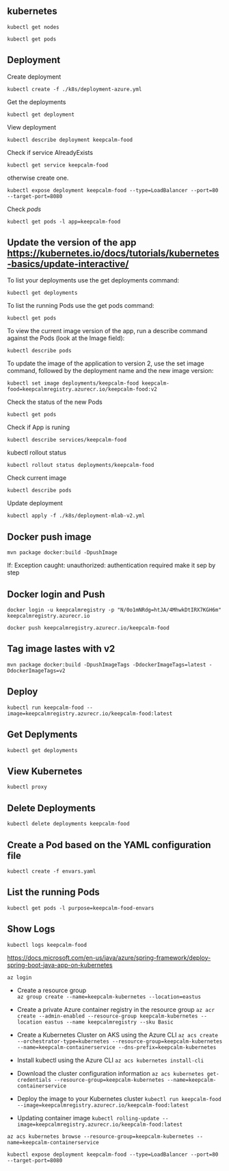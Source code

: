 kubernetes
-

`kubectl get nodes`

`kubectl get pods`

Deployment
-
Create deployment 

`kubectl create -f ./k8s/deployment-azure.yml`

Get the deployments

`kubectl get deployment`

View deployment

`kubectl describe deployment keepcalm-food`

Check if service AlreadyExists

`kubectl get service keepcalm-food`

otherwise create one.

`kubectl expose deployment keepcalm-food --type=LoadBalancer --port=80 --target-port=8080`

Check _pods_ 

`kubectl get pods -l app=keepcalm-food`




Update the version of the app https://kubernetes.io/docs/tutorials/kubernetes-basics/update-interactive/
-
To list your deployments use the get deployments command: 

`kubectl get deployments`

To list the running Pods use the get pods command:

`kubectl get pods`

To view the current image version of the app, run a describe command against the Pods (look at the Image field):

`kubectl describe pods`

To update the image of the application to version 2, use the set image command, followed by the deployment name and the new image version:

`kubectl set image deployments/keepcalm-food keepcalm-food=keepcalmregistry.azurecr.io/keepcalm-food:v2`

Check the status of the new Pods

`kubectl get pods`

Check if App is runing

`kubectl describe services/keepcalm-food`

kubectl rollout status 

`kubectl rollout status deployments/keepcalm-food`

Check current image

`kubectl describe pods`

Update deployment

`kubectl apply -f ./k8s/deployment-mlab-v2.yml`






Docker push image
-
`mvn package docker:build -DpushImage`

If: Exception caught: unauthorized: authentication required
make it sep by step

Docker login and Push
-
`docker login -u keepcalmregistry -p "N/0o1mNRdg=htJA/4MhwkDtIRX7KGH6m" keepcalmregistry.azurecr.io`

`docker push keepcalmregistry.azurecr.io/keepcalm-food`

Tag image lastes with v2
-
`mvn package docker:build -DpushImageTags -DdockerImageTags=latest -DdockerImageTags=v2`




Deploy
-
`kubectl run keepcalm-food --image=keepcalmregistry.azurecr.io/keepcalm-food:latest`

Get Deplyments
-
`kubectl get deployments`

View Kubernetes 
-
`kubectl proxy`


Delete Deployments
-
`kubectl delete deployments keepcalm-food`








Create a Pod based on the YAML configuration file
-
`kubectl create -f envars.yaml`


List the running Pods
-
`kubectl get pods -l purpose=keepcalm-food-envars`

Show Logs
-
`kubectl logs keepcalm-food`
















https://docs.microsoft.com/en-us/java/azure/spring-framework/deploy-spring-boot-java-app-on-kubernetes



`az login`

- Create a resource group  
`az group create --name=keepcalm-kubernetes --location=eastus`

- Create a private Azure container registry in the resource group
`az acr create --admin-enabled --resource-group keepcalm-kubernetes --location eastus --name keepcalmregistry --sku Basic`

- Create a Kubernetes Cluster on AKS using the Azure CLI
`az acs create --orchestrator-type=kubernetes --resource-group=keepcalm-kubernetes --name=keepcalm-containerservice --dns-prefix=keepcalm-kubernetes`


- Install kubectl using the Azure CLI
`az acs kubernetes install-cli`

- Download the cluster configuration information 
`az acs kubernetes get-credentials --resource-group=keepcalm-kubernetes --name=keepcalm-containerservice`

- Deploy the image to your Kubernetes cluster
`kubectl run keepcalm-food --image=keepcalmregistry.azurecr.io/keepcalm-food:latest`

- Updating container image
`kubectl rolling-update --image=keepcalmregistry.azurecr.io/keepcalm-food:latest`


`az acs kubernetes browse --resource-group=keepcalm-kubernetes --name=keepcalm-containerservice`

`kubectl expose deployment keepcalm-food --type=LoadBalancer --port=80 --target-port=8080`














